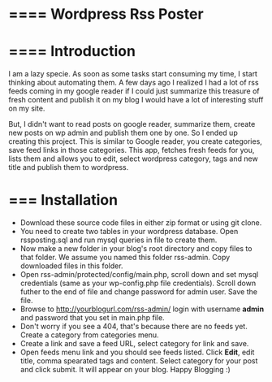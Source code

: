 ====
 Wordpress Rss Poster
====



====
Introduction
====

I am a lazy specie. As soon as some tasks start consuming my time, I start thinking about automating them. A few days ago I realized I had a lot of rss feeds coming in my google reader if I could just summarize this treasure of fresh content and publish it on my blog I would have a lot of interesting stuff on my site.

But, I didn't want to read posts on google reader, summarize them, create new posts on wp admin and publish them one by one. So I ended up creating this project. This is similar to Google reader, you create categories, save feed links in those categories. This app, fetches fresh feeds for you, lists them and allows you to edit, select wordpress category, tags and new title and publish them to wordpress.


===
Installation
===

- Download these source code files in either zip format or using git clone.
- You need to create two tables in your wordpress database. Open rssposting.sql and run mysql queries in file to create them.
- Now make a new folder in your blog's root directory and copy files to that folder. We assume you named this folder rss-admin. Copy downloaded files in this folder.
- Open rss-admin/protected/config/main.php, scroll down and set mysql credentials (same as your wp-config.php file credentials). Scroll down futher to the end of file and change password for admin user. Save the file.
- Browse to http://yourblogurl.com/rss-admin/ login with username **admin** and password that you set in main.php file.
- Don't worry if you see a 404, that's because there are no feeds yet. Create a category from categories menu.
- Create a link and save a feed URL, select category for link and save.
- Open feeds menu link and you should see feeds listed. Click **Edit**, edit title, comma spearated tags and content. Select category for your post and click submit. It will appear on your blog. Happy Blogging :)
